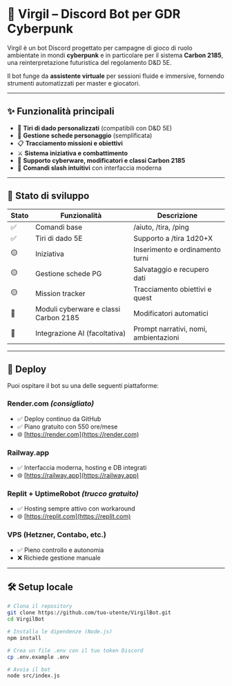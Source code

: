 # 🤖 Virgil – Discord Bot per GDR Cyberpunk

Virgil è un bot Discord progettato per campagne di gioco di ruolo ambientate in mondi **cyberpunk** e in particolare per il sistema **Carbon 2185**, una reinterpretazione futuristica del regolamento D&D 5E.

Il bot funge da **assistente virtuale** per sessioni fluide e immersive, fornendo strumenti automatizzati per master e giocatori.

---

## ✨ Funzionalità principali

- 🎲 **Tiri di dado personalizzati** (compatibili con D&D 5E)
- 🧾 **Gestione schede personaggio** (semplificata)
- 📋 **Tracciamento missioni e obiettivi**
- ⚔️ **Sistema iniziativa e combattimento**
- 💉 **Supporto cyberware, modificatori e classi Carbon 2185**
- 💬 **Comandi slash intuitivi** con interfaccia moderna

---

## 🚧 Stato di sviluppo

| Stato       | Funzionalità                            | Descrizione                                                  |
|-------------|-----------------------------------------|--------------------------------------------------------------|
| ✅           | Comandi base                            | /aiuto, /tira, /ping                                          |
| ✅           | Tiri di dado 5E                         | Supporto a /tira 1d20+X                                      |
| 🟡           | Iniziativa                              | Inserimento e ordinamento turni                              |
| 🟡           | Gestione schede PG                      | Salvataggio e recupero dati                                 |
| 🟡           | Mission tracker                         | Tracciamento obiettivi e quest                              |
| 🔲           | Moduli cyberware e classi Carbon 2185   | Modificatori automatici                                      |
| 🔲           | Integrazione AI (facoltativa)           | Prompt narrativi, nomi, ambientazioni                       |

---

## 🚀 Deploy

Puoi ospitare il bot su una delle seguenti piattaforme:

### Render.com _(consigliato)_
- ✅ Deploy continuo da GitHub
- ✅ Piano gratuito con 550 ore/mese
- 🌐 [https://render.com](https://render.com)

### Railway.app
- ✅ Interfaccia moderna, hosting e DB integrati
- 🌐 [https://railway.app](https://railway.app)

### Replit + UptimeRobot _(trucco gratuito)_
- ✅ Hosting sempre attivo con workaround
- 🌐 [https://replit.com](https://replit.com)

### VPS (Hetzner, Contabo, etc.)
- ✅ Pieno controllo e autonomia
- ❌ Richiede gestione manuale

---

## 🛠️ Setup locale

```bash
# Clona il repository
git clone https://github.com/tuo-utente/VirgilBot.git
cd VirgilBot

# Installa le dipendenze (Node.js)
npm install

# Crea un file .env con il tuo token Discord
cp .env.example .env

# Avvia il bot
node src/index.js
